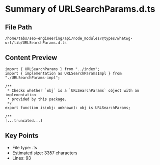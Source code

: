 # Summary of URLSearchParams.d.ts
  
## File Path
`/home/tabs/seo-engineering/api/node_modules/@types/whatwg-url/lib/URLSearchParams.d.ts`

## Content Preview
```
import { URLSearchParams } from "../index";
import { implementation as URLSearchParamsImpl } from "./URLSearchParams-impl";

/**
 * Checks whether `obj` is a `URLSearchParams` object with an implementation
 * provided by this package.
 */
export function is(obj: unknown): obj is URLSearchParams;

/**
[...truncated...]
```

## Key Points
- File type: .ts
- Estimated size: 3357 characters
- Lines: 93
